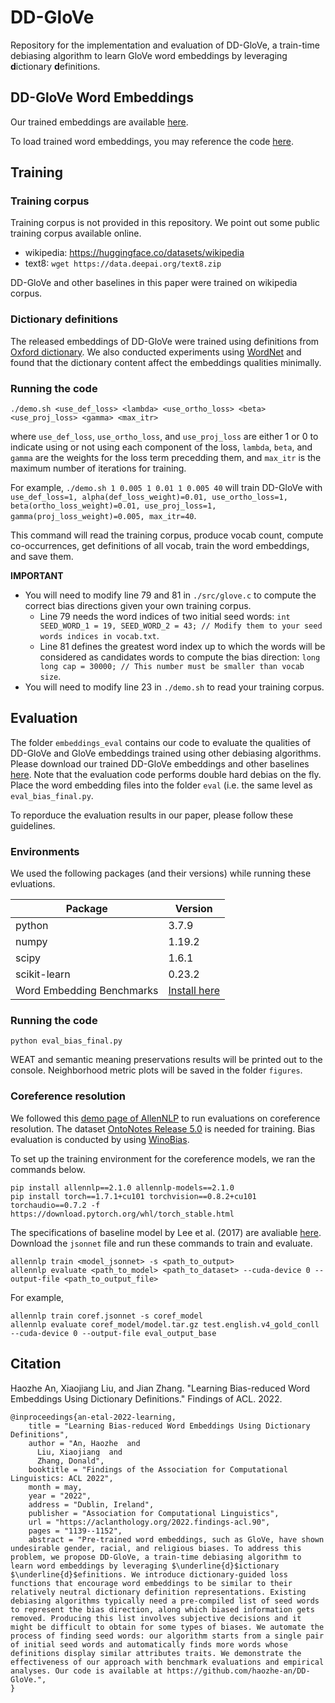 # DD-GloVe
Repository for the implementation and evaluation of DD-GloVe, 
a train-time debiasing algorithm to learn GloVe word embeddings by leveraging **d**ictionary **d**efinitions.

## DD-GloVe Word Embeddings
Our trained embeddings are available [here](https://drive.google.com/drive/folders/1yqpBcqENLkPrzL1wfkw08GkO6VQ8m2tf?usp=sharing).

To load trained word embeddings, you may reference the code [here](https://github.com/haozhe-an/DD-GloVe/blob/aaf9850e20dff6705e26bbf6fd73e0b478f7f1ee/eval/python/evaluate.py#L138).

## Training
### Training corpus
Training corpus is not provided in this repository. We point out some public training corpus available online.

- wikipedia: https://huggingface.co/datasets/wikipedia
- text8: `wget https://data.deepai.org/text8.zip`

DD-GloVe and other baselines in this paper were trained on wikipedia corpus.

### Dictionary definitions
The released embeddings of DD-GloVe were trained using definitions from [Oxford dictionary](https://www.lexico.com/). We also conducted experiments using [WordNet](https://wordnet.princeton.edu/) and found that the dictionary content affect the embeddings qualities minimally.

### Running the code
`./demo.sh <use_def_loss> <lambda> <use_ortho_loss> <beta> <use_proj_loss> <gamma> <max_itr>`

where `use_def_loss`, `use_ortho_loss`, and `use_proj_loss` are either 1 or 0 to indicate using or not using each component of the loss, `lambda`, `beta`, and `gamma` are the weights for the loss term precedding them, and `max_itr` is the maximum number of iterations for training.

For example,
`./demo.sh 1 0.005 1 0.01 1 0.005 40` will train DD-GloVe with `use_def_loss=1, alpha(def_loss_weight)=0.01, use_ortho_loss=1, beta(ortho_loss_weight)=0.01, use_proj_loss=1, gamma(proj_loss_weight)=0.005, max_itr=40`.

This command will read the training corpus, produce vocab count, compute co-occurrences, get definitions of all vocab, train the word embeddings, and save them.

**IMPORTANT**

- You will need to modify line 79 and 81 in `./src/glove.c` to compute the correct bias directions given your own training corpus.
  - Line 79 needs the word indices of two initial seed words: `int SEED_WORD_1 = 19, SEED_WORD_2 = 43; // Modify them to your seed words indices in vocab.txt`.
  - Line 81 defines the greatest word index up to which the words will be considered as candidates words to compute the bias direction: `long long cap = 30000; // This number must be smaller than vocab size`.
- You will need to modify line 23 in `./demo.sh` to read your training corpus.

## Evaluation
The folder `embeddings_eval` contains our code to evaluate the qualities of DD-GloVe and GloVe embeddings trained using other debiasing algorithms.
Please download our trained DD-GloVe embeddings and other baselines [here](https://drive.google.com/drive/folders/1yqpBcqENLkPrzL1wfkw08GkO6VQ8m2tf?usp=sharing).
Note that the evaluation code performs double hard debias on the fly. Place the word embedding files into the folder `eval` (i.e. the same level as `eval_bias_final.py`.

To reporduce the evaluation results in our paper, please follow these guidelines. 
### Environments
We used the following packages (and their versions) while running these evluations.

| Package | Version|
| ----------- | ----------- |
| python  |                  3.7.9 |
| numpy   |                  1.19.2 |
| scipy   |                  1.6.1 |
| scikit-learn  |            0.23.2 |
|Word Embedding Benchmarks | [Install here](https://github.com/kudkudak/word-embeddings-benchmarks) |

### Running the code
`python eval_bias_final.py`

WEAT and semantic meaning preservations results will be printed out to the console. Neighborhood metric plots will be saved in the folder `figures`.

### Coreference resolution
We followed this [demo page of AllenNLP](https://demo.allennlp.org/coreference-resolution) to run evaluations on coreference resolution.
The dataset [OntoNotes Release 5.0](https://catalog.ldc.upenn.edu/LDC2013T19) is needed for training. 
Bias evaluation is conducted by using [WinoBias](https://github.com/uclanlp/corefBias/tree/master/WinoBias/wino).

To set up the training environment for the coreference models, we ran the commands below.
```
pip install allennlp==2.1.0 allennlp-models==2.1.0 
pip install torch==1.7.1+cu101 torchvision==0.8.2+cu101 torchaudio==0.7.2 -f https://download.pytorch.org/whl/torch_stable.html
```

The specifications of baseline model by Lee et al. (2017) are avaliable [here](https://raw.githubusercontent.com/allenai/allennlp-models/main/training_config/coref/coref.jsonnet). Download the `jsonnet` file and run these commands to train and evaluate.
```
allennlp train <model_jsonnet> -s <path_to_output>
allennlp evaluate <path_to_model> <path_to_dataset> --cuda-device 0 --output-file <path_to_output_file>
```
For example,
```
allennlp train coref.jsonnet -s coref_model
allennlp evaluate coref_model/model.tar.gz test.english.v4_gold_conll --cuda-device 0 --output-file eval_output_base
```
## Citation
Haozhe An, Xiaojiang Liu, and Jian Zhang. "Learning Bias-reduced Word Embeddings Using Dictionary Definitions." Findings of ACL. 2022.
```
@inproceedings{an-etal-2022-learning,
    title = "Learning Bias-reduced Word Embeddings Using Dictionary Definitions",
    author = "An, Haozhe  and
      Liu, Xiaojiang  and
      Zhang, Donald",
    booktitle = "Findings of the Association for Computational Linguistics: ACL 2022",
    month = may,
    year = "2022",
    address = "Dublin, Ireland",
    publisher = "Association for Computational Linguistics",
    url = "https://aclanthology.org/2022.findings-acl.90",
    pages = "1139--1152",
    abstract = "Pre-trained word embeddings, such as GloVe, have shown undesirable gender, racial, and religious biases. To address this problem, we propose DD-GloVe, a train-time debiasing algorithm to learn word embeddings by leveraging $\underline{d}$ictionary $\underline{d}$efinitions. We introduce dictionary-guided loss functions that encourage word embeddings to be similar to their relatively neutral dictionary definition representations. Existing debiasing algorithms typically need a pre-compiled list of seed words to represent the bias direction, along which biased information gets removed. Producing this list involves subjective decisions and it might be difficult to obtain for some types of biases. We automate the process of finding seed words: our algorithm starts from a single pair of initial seed words and automatically finds more words whose definitions display similar attributes traits. We demonstrate the effectiveness of our approach with benchmark evaluations and empirical analyses. Our code is available at https://github.com/haozhe-an/DD-GloVe.",
}
```

